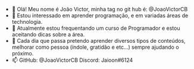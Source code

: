 - 👋 Olá! Meu nome é João Victor, minha tag no git hub é: @JoaoVictorCB
- 👀 Estou interessado em aprender programação, e em variadas áreas de technologia.
- 🌱 Atualmente estou frequentando um curso de Programador e estou aceitando dicas sobre a área.
- 💞️ Cada dia que passa pretendo aprender diversos tipos de conteúdos, melhorar como pessoa (índole, gratidão e etc...) sempre ajudando o próximo.
- 📫 GitHub: @JoaoVictorCB
     Discord: Jaioon#6124

<!---
JoaoVictorCB/JoaoVictorCB is a ✨ special ✨ repository because its `README.md` (this file) appears on your GitHub profile.
You can click the Preview link to take a look at your changes.
--->
